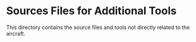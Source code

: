 # Sources Files for Additional Tools

This directory contains the source files and tools not directly related to the 
aircraft. 
